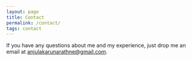 ```yaml
---
layout: page
title: Contact
permalink: /contact/
tags: contact
---
```


If you have any questions about me and my experience, just drop me an email at
[anjulakarunarathne@gmail.com](mailto:anjulakarunarathne@gmail.com).